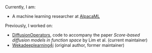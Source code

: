 Currently, I am:
- A machine learning researcher at [AlpacaML](https://www.alpacaml.com/)

Previously, I worked on:
- [DiffusionOperators](https://github.com/neuraloperator/DiffusionOperators), code to accompany the paper _Score-based diffusion models in function space_ by Lim et al. (current maintainer)
- [Wekadeeplearning4j](https://github.com/Waikato/wekaDeeplearning4j) (original author, former maintainer)
